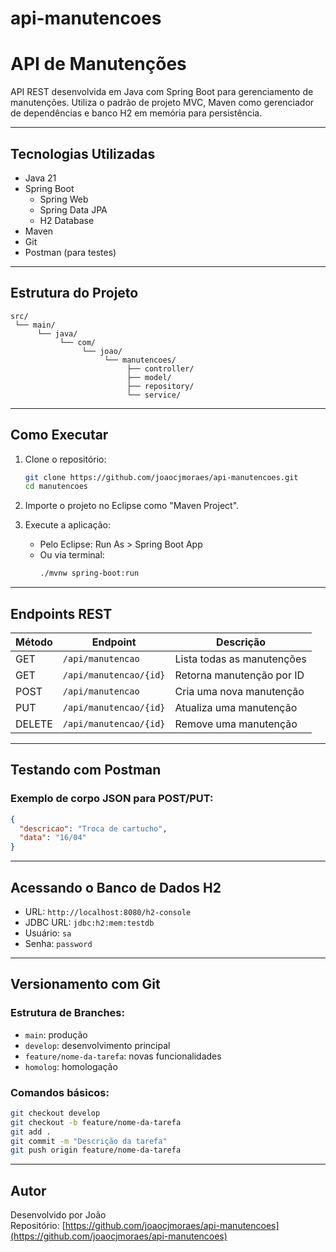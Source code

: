 # api-manutencoes

# API de Manutenções

API REST desenvolvida em Java com Spring Boot para gerenciamento de manutenções. Utiliza o padrão de projeto MVC, Maven como gerenciador de dependências e banco H2 em memória para persistência.

---

## Tecnologias Utilizadas

- Java 21
- Spring Boot
  - Spring Web
  - Spring Data JPA
  - H2 Database
- Maven
- Git
- Postman (para testes)

---

## Estrutura do Projeto

```
src/
 └── main/
      └── java/
           └── com/
                └── joao/
                     └── manutencoes/
                          ├── controller/
                          ├── model/
                          ├── repository/
                          └── service/
```

---

## Como Executar

1. Clone o repositório:
   ```bash
   git clone https://github.com/joaocjmoraes/api-manutencoes.git
   cd manutencoes
   ```

2. Importe o projeto no Eclipse como "Maven Project".

3. Execute a aplicação:
   - Pelo Eclipse: Run As > Spring Boot App
   - Ou via terminal:
     ```bash
     ./mvnw spring-boot:run
     ```

---

## Endpoints REST

| Método | Endpoint                    | Descrição                    |
|--------|-----------------------------|------------------------------|
| GET    | `/api/manutencao`           | Lista todas as manutenções  |
| GET    | `/api/manutencao/{id}`      | Retorna manutenção por ID   |
| POST   | `/api/manutencao`           | Cria uma nova manutenção    |
| PUT    | `/api/manutencao/{id}`      | Atualiza uma manutenção     |
| DELETE | `/api/manutencao/{id}`      | Remove uma manutenção       |

---

## Testando com Postman

### Exemplo de corpo JSON para POST/PUT:
```json
{
  "descricao": "Troca de cartucho",
  "data": "16/04"
}
```

---

## Acessando o Banco de Dados H2

- URL: `http://localhost:8080/h2-console`
- JDBC URL: `jdbc:h2:mem:testdb`
- Usuário: `sa`
- Senha: `password`

---

## Versionamento com Git

### Estrutura de Branches:
- `main`: produção
- `develop`: desenvolvimento principal
- `feature/nome-da-tarefa`: novas funcionalidades
- `homolog`: homologação

### Comandos básicos:
```bash
git checkout develop
git checkout -b feature/nome-da-tarefa
git add .
git commit -m "Descrição da tarefa"
git push origin feature/nome-da-tarefa
```

---

## Autor

Desenvolvido por João  
Repositório: [https://github.com/joaocjmoraes/api-manutencoes](https://github.com/joaocjmoraes/api-manutencoes)
